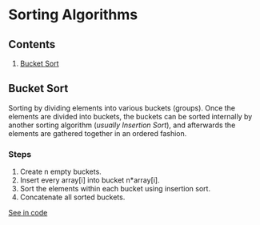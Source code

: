 # Sorting Algorithms

## Contents

1. [Bucket Sort](#bucket-sort)

## Bucket Sort

Sorting by dividing elements into various buckets (groups). Once the elements are divided into buckets, the buckets can be sorted internally by another sorting algorithm (*usually Insertion Sort*), and afterwards the elements are gathered together in an ordered fashion.

### Steps

1. Create n empty buckets.
2. Insert every array[i] into bucket n*array[i].
3. Sort the elements within each bucket using insertion sort.
4. Concatenate all sorted buckets.

[See in code](/sorting_algorithms/bucket_sort.py)